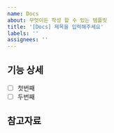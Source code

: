 ```yaml
---
name: Docs
about: 무엇이든 작성 할 수 있는 템플릿
title: '[Docs] 제목을 입력해주세요'
labels: ''
assignees: ''
---
```


## 기능 상세

- [ ] 첫번째
- [ ] 두번째

## 참고자료
